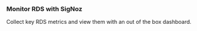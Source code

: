 ### Monitor RDS with SigNoz

Collect key RDS metrics and view them with an out of the box dashboard.
